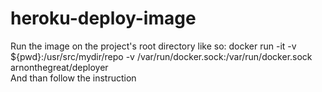 # heroku-deploy-image

Run the image on the project's root directory like so: docker run -it -v ${pwd}:/usr/src/mydir/repo -v /var/run/docker.sock:/var/run/docker.sock arnonthegreat/deployer
<br />
And than follow the instruction
